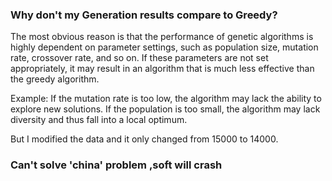 ### Why don't my Generation results compare to Greedy?
The most obvious reason is that the performance of genetic algorithms is highly dependent on parameter settings, such as population size, mutation rate, crossover rate, and so on. If these parameters are not set appropriately, it may result in an algorithm that is much less effective than the greedy algorithm.

Example:
If the mutation rate is too low, the algorithm may lack the ability to explore new solutions.
If the population is too small, the algorithm may lack diversity and thus fall into a local optimum.

But I modified the data and it only changed from 15000 to 14000.
### Can't solve 'china' problem ,soft will crash
